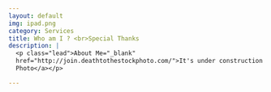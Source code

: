 ```yaml
---
layout: default
img: ipad.png
category: Services
title: Who am I ? <br>Special Thanks
description: |
  <p class="lead">About Me="_blank"
  href="http://join.deathtothestockphoto.com/">It's under construction right now
  Photo</a></p>

---
```

